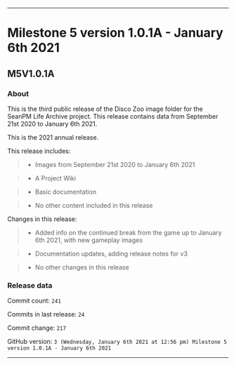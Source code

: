
***

# Milestone 5 version 1.0.1A - January 6th 2021

## M5V1.0.1A

### About

This is the third public release of the Disco Zoo image folder for the SeanPM Life Archive project. This release contains data from September 21st 2020 to January 6th 2021.

This is the 2021 annual release.

This release includes:

> * Images from September 21st 2020 to January 6th 2021

> * A Project Wiki

> * Basic documentation

> * No other content included in this release

Changes in this release:

> * Added info on the continued break from the game up to January 6th 2021, with new gameplay images

> * Documentation updates, adding release notes for v3

> * No other changes in this release

### Release data

Commit count: `241`

Commits in last release: `24`

Commit change: `217`

GitHub version: `3 (Wednesday, January 6th 2021 at 12:56 pm) Milestone 5 version 1.0.1A - January 6th 2021`

***
